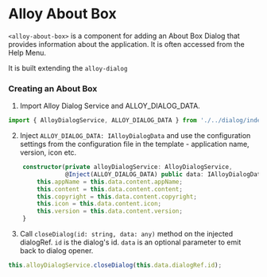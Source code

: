 # Alloy About Box

`<alloy-about-box>` is a component for adding an About Box Dialog that provides information about the application. 
It is often accessed from the Help Menu.

It is built extending the `alloy-dialog`

### Creating an About Box

1. Import Alloy Dialog Service and ALLOY_DIALOG_DATA.
```ts
import { AlloyDialogService, ALLOY_DIALOG_DATA } from './../dialog/index';
```

2. Inject `ALLOY_DIALOG_DATA: IAlloyDialogData` and use the configuration settings from the configuration file in the template - application name, version, icon etc.
```ts
    constructor(private alloyDialogService: AlloyDialogService,
                @Inject(ALLOY_DIALOG_DATA) public data: IAlloyDialogData) {
        this.appName = this.data.content.appName;
        this.content = this.data.content.content;
        this.copyright = this.data.content.copyright;
        this.icon = this.data.content.icon;
        this.version = this.data.content.version;
    }
```

3. Call `closeDialog(id: string, data: any)` method on the injected dialogRef. `id` is the dialog's id. `data` is an optional parameter to emit back to dialog opener.
```ts
this.alloyDialogService.closeDialog(this.data.dialogRef.id);
```